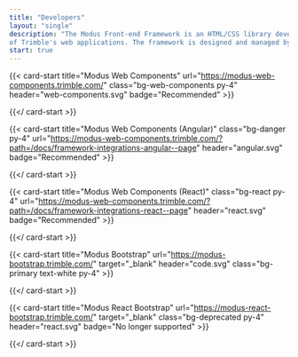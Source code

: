 ```yaml
---
title: "Developers"
layout: "single"
description: "The Modus Front-end Framework is an HTML/CSS library developed as a common, open source platform for all
of Trimble's web applications. The framework is designed and managed by the Trimble UX Council."
start: true
---
```


<style>
.card-header img {
  filter: none;
}
.card-header img {
  filter: brightness(0) invert(1);
}
</style>

<div class="row">

{{< card-start title="Modus Web Components" url="https://modus-web-components.trimble.com/" class="bg-web-components py-4" header="web-components.svg" badge="Recommended" >}}

{{</ card-start >}}

{{< card-start title="Modus Web Components (Angular)" class="bg-danger py-4" url="https://modus-web-components.trimble.com/?path=/docs/framework-integrations-angular--page" header="angular.svg" badge="Recommended" >}}

{{</ card-start >}}

{{< card-start title="Modus Web Components (React)" class="bg-react py-4" url="https://modus-web-components.trimble.com/?path=/docs/framework-integrations-react--page" header="react.svg" badge="Recommended" >}}

{{</ card-start >}}

</div>

<div class="row">

{{< card-start title="Modus Bootstrap" url="https://modus-bootstrap.trimble.com/" target="_blank" header="code.svg" class="bg-primary text-white py-4" >}}

{{</ card-start >}}

{{< card-start title="Modus React Bootstrap" url="https://modus-react-bootstrap.trimble.com/" target="_blank" class="bg-deprecated py-4" header="react.svg" badge="No longer supported" >}}

{{</ card-start >}}

</div>
